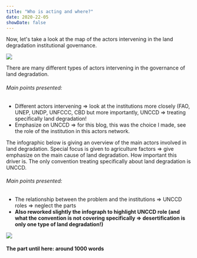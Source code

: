 ```yaml
---
title: "Who is acting and where?"
date: 2020-22-05
showDate: false
---
```


Now, let's take a look at the map of the actors intervening in the land degradation institutional governance.

![](/actorsmap.png)

There are many different types of actors intervening in the governance of land degradation. 

###### Main points presented:
- Different actors intervening => look at the institutions more closely (FAO, UNEP, UNDP, UNFCCC, CBD but more importantly, UNCCD => treating specifically land degradation! 
- Emphasize on UNCCD => for this blog, this was the choice I made, see the role of the institution in this actors network. 


The infographic below is giving an overview of the main actors involved in land degradation. Special focus is given to agriculture factors => give emphasize on the main cause of land degradation. How important this driver is. The only convention treating specifically about land degradation is UNCCD. 

###### Main points presented:
- The relationship between the problem and the institutions => UNCCD roles => neglect the parts 
- **Also reworked slightly the infograph to highlight UNCCD role (and what the convention is not covering specifically => desertification is only one type of land degradation!)**

![](/infographic.png)



#### The part until here: around 1000 words
